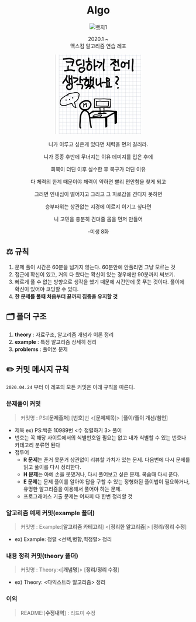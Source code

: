 <div align="center">

  # Algo

  ![뱃지1](https://img.shields.io/github/last-commit/maxkim-j/Algo?style=flat-square)

  2020.1 ~  
  맥스킴 알고리즘 연습 레포  

  ![생각햇니](./img.jpg)  

  니가 이루고 싶은게 있다면
  체력을 먼저 길러라.

  니가 종종 후반에 무너지는 이유
  데미지를 입은 후에

  회복이 더딘 이후
  실수한 후 복구가 더딘 이유

  다 체력의 한계 때문이야
  체력이 약하면 빨리 편안함을 찾게 되고

  그러면 인내심이 떨어지고
  그리고
  그 피로감을 견디지 못하면

  승부따위는 상관없는 지경에 이르지
  이기고 싶다면

  니 고민을 충분히 견뎌줄
  몸을 먼저 만들어

  -미생 8화
</div>

## ⚖️ 규칙 

1. 문제 풀이 시간은 60분을 넘기지 않는다. 60분안에 안풀리면 그냥 모르는 것
2. 접근에 확신이 있고, 거의 다 왔다는 확신이 있는 경우에만 90분까지 써보기.
3. 빠르게 풀 수 없는 방향으로 생각을 했기 때문에 시간안에 못 푸는 것이다. 풀이에 확신이 있어야 코딩할 수 있다.
4. **한 문제를 풀때 처음부터 끝까지 집중을 유지할 것**
## 🗂 폴더 구조

1. **theory** : 자료구조, 알고리즘 개념과 이론 정리
2. **example** : 특정 알고리즘 상세히 정리
3. **problems** : 풀어본 문제

## ✏️ 커밋 메시지 규칙

`2020.04.24` 부터 이 레포의 모든 커밋은 아래 규칙을 따른다.  

### 문제풀이 커밋

> 커밋명 : PS:[**문제출처**] [**번호**]번 <[**문제제목**]> [**풀이/풀이 개선/첨언**]  

- 제목 ex) PS:백준 10989번 <수 정렬하기 3> 풀이
- 번호는 꼭 해당 사이트에서의 식별번호일 필요는 없고 내가 식별할 수 있는 번호나 카테고리 분류면 된다
- 접두어
  - **R 문제**는 푼거 못푼거 상관없이 리뷰할 가치가 있는 문제. 다음번에 다시 문제를 읽고 풀이를 다시 정리한다.
  - **H 문제**는 아예 손을 못댔거나, 다시 풀어보고 싶은 문제. 복습때 다시 푼다.
  - **E 문제**는 문제 풀이를 알아야 답을 구할 수 있는 정형화된 풀이법이 필요하거나, 유명한 알고리즘을 이용해서 풀어야 하는 문제.
  - 프로그래머스 기출 문제는 어짜피 다 한번 정리할 것 

### 알고리즘 예제 커밋(example 폴더)

> 커밋명 : Example:[**알고리즘 카테고리**] <[**정리한 알고리즘**]> [**정리/정리 수정**]  
- ex) Example: 정렬 <선택,병합,퀵정렬> 정리

### 내용 정리 커밋(theory 폴더)

> 커밋명 : Theory:<[**개념명**]> [**정리/정리 수정**]  
- ex) Theory: <다익스트라 알고리즘> 정리

### 이외

> README:[**수정내역**] : 리드미 수정